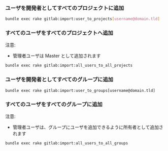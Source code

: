 ### ユーザを開発者としてすべてのプロジェクトに追加

```bash
bundle exec rake gitlab:import:user_to_projects[username@domain.tld]
```


### すべてのユーザをすべてのプロジェクトへ追加

注意:

* 管理者ユーザは Master として追加されます

```bash
bundle exec rake gitlab:import:all_users_to_all_projects
```

### ユーザを開発者としてすべてのグループに追加

```
bundle exec rake gitlab:import:user_to_groups[username@domain.tld]
```

### すべてのユーザをすべてのグループに追加

注意:

* 管理者ユーザは、グループにユーザを追加できるように所有者として追加されます

```
bundle exec rake gitlab:import:all_users_to_all_groups
```
